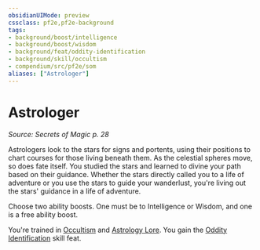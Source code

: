 ```yaml
---
obsidianUIMode: preview
cssclass: pf2e,pf2e-background
tags:
- background/boost/intelligence
- background/boost/wisdom
- background/feat/oddity-identification
- background/skill/occultism
- compendium/src/pf2e/som
aliases: ["Astrologer"]
---
```

# Astrologer
*Source: Secrets of Magic p. 28*  

Astrologers look to the stars for signs and portents, using their positions to chart courses for those living beneath them. As the celestial spheres move, so does fate itself. You studied the stars and learned to divine your path based on their guidance. Whether the stars directly called you to a life of adventure or you use the stars to guide your wanderlust, you're living out the stars' guidance in a life of adventure.

Choose two ability boosts. One must be to Intelligence or Wisdom, and one is a free ability boost.

You're trained in [Occultism](../../skills.md#Occultism) and [Astrology Lore](../../skills.md#Lore). You gain the [Oddity Identification](../../feats/oddity-identification.md) skill feat.
